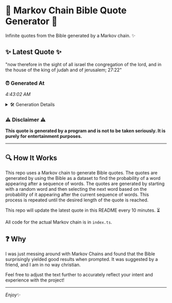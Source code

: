 # 📖 Markov Chain Bible Quote Generator 📖

Infinite quotes from the Bible generated by a Markov chain. ✨

## ✨ Latest Quote ✨
"now therefore in the sight of all israel the congregation of the lord, and in the house of the king of judah and of jerusalem; 27:22"

### ⏰ Generated At
*4:43:02 AM*

<details>
    <summary>🛠️ Generation Details</summary>
    <p>
        <strong>🌱 Seed:</strong> now<br>
        <strong>🔄 Iterations:</strong> 25<br>
        <strong>📜 Context History:</strong><br>[ now ]: therefore<br>[ now, therefore ]: in<br>[ now, therefore, in ]: the<br>[ now, therefore, in, the ]: sight<br>[ now, therefore, in, the, sight ]: of<br>[ now, therefore, in, the, sight, of ]: all<br>[ therefore, in, the, sight, of, all ]: israel<br>[ in, the, sight, of, all, israel ]: the<br>[ the, sight, of, all, israel, the ]: congregation<br>[ sight, of, all, israel, the, congregation ]: of<br>[ of, all, israel, the, congregation, of ]: the<br>[ all, israel, the, congregation, of, the ]: lord,<br>[ israel, the, congregation, of, the, lord, ]: and<br>[ the, congregation, of, the, lord,, and ]: in<br>[ congregation, of, the, lord,, and, in ]: the<br>[ of, the, lord,, and, in, the ]: house<br>[ the, lord,, and, in, the, house ]: of<br>[ lord,, and, in, the, house, of ]: the<br>[ and, in, the, house, of, the ]: king<br>[ in, the, house, of, the, king ]: of<br>[ the, house, of, the, king, of ]: judah<br>[ house, of, the, king, of, judah ]: and<br>[ of, the, king, of, judah, and ]: of<br>[ the, king, of, judah, and, of ]: jerusalem;<br>[ king, of, judah, and, of, jerusalem; ]: 27:22<br>
    </p>
</details>

### ⚠️ Disclaimer ⚠️
**This quote is generated by a program and is not to be taken seriously. It is purely for entertainment purposes.**

---

## 🔍 How It Works

This repo uses a Markov chain to generate Bible quotes. The quotes are generated by using the Bible as a dataset to find the probability of a word appearing after a sequence of words. The quotes are generated by starting with a random word and then selecting the next word based on the probability of it appearing after the current sequence of words. This process is repeated until the desired length of the quote is reached.

This repo will update the latest quote in this README every 10 minutes. ⏳

All code for the actual Markov chain is in `index.ts`.

## ❓ Why

I was just messing around with Markov Chains and found that the Bible surprisingly yielded good results when prompted. 
It was suggested by a friend, and I am in no way christian.

Feel free to adjust the text further to accurately reflect your intent and experience with the project!

---

*Enjoy*✨
